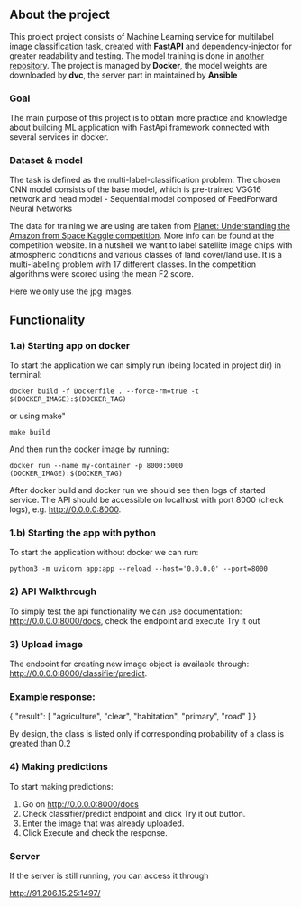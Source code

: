 ## About the project

This project project consists of Machine Learning service for multilabel image classification task, created with **FastAPI** and dependency-injector for greater readability and testing. The model training is done in [another repository](https://github.com/ZakharovNerd/image-classification-modeling). The project is managed by **Docker**, the model weights are downloaded by **dvc**, the server part in maintained by **Ansible**

### Goal

The main purpose of this project is to obtain more practice and knowledge about building ML application with FastApi framework connected with several services in docker.

### Dataset & model

The task is defined as the multi-label-classification problem. The chosen CNN model consists of the base model, which is pre-trained VGG16 network and head model - Sequential model composed of FeedForward Neural Networks

The data for training we are using are taken from [Planet: Understanding the Amazon from Space Kaggle competition](https://www.kaggle.com/c/planet-understanding-the-amazon-from-space). More info can be found at the competition website. In a nutshell we want to label satellite image chips with atmospheric conditions and various classes of land cover/land use. It is a multi-labeling problem with 17 different classes. In the competition algorithms were scored using the mean F2 score.

Here we only use the jpg images. 

## Functionality

### 1.a) Starting app on docker
To start the application we can simply run (being located in project dir) in terminal:

`docker build -f Dockerfile . --force-rm=true -t $(DOCKER_IMAGE):$(DOCKER_TAG)`

or using make"

`make build`

And then run the docker image by running:

`docker run --name my-container -p 8000:5000  (DOCKER_IMAGE):$(DOCKER_TAG)`

After docker build and docker run we should see then logs of started service. The API should be accessible on localhost with port 8000 (check logs), e.g. http://0.0.0.0:8000.

### 1.b) Starting the app with python

To start the application without docker we can run:

`python3 -m uvicorn app:app --reload --host='0.0.0.0' --port=8000`

### 2) API Walkthrough
To simply test the api functionality we can use documentation: http://0.0.0.0:8000/docs, check the endpoint and execute Try it out

### 3) Upload image
The endpoint for creating new image object is available through: http://0.0.0.0:8000/classifier/predict. 

### Example response:

{
  "result": [
    "agriculture",
    "clear",
    "habitation",
    "primary",
    "road"
  ]
}

By design, the class is listed only if corresponding probability of a class is greated than 0.2

### 4) Making predictions
To start making predictions:

1. Go on http://0.0.0.0:8000/docs
2. Check classifier/predict endpoint and click Try it out button.
3. Enter the image that was already uploaded.
4. Click Execute and check the response.

### Server

If the server is still running, you can access it through

http://91.206.15.25:1497/

